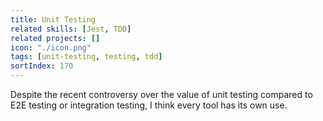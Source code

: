 ```yaml
---
title: Unit Testing
related skills: [Jest, TDD]
related projects: []
icon: "./icon.png"
tags: [unit-testing, testing, tdd]
sortIndex: 170
---
```


Despite the recent controversy over the value of unit testing compared to E2E testing or integration testing, I think every tool has its own use.
